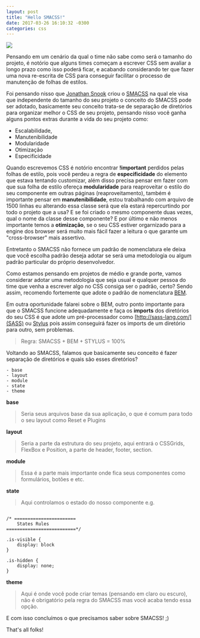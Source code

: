 ```yaml
---
layout: post
title: "Hello SMACSS!"
date: 2017-03-26 16:10:32 -0300
categories: css
---
```


![](https://i.ytimg.com/vi/6co781JgoqQ/maxresdefault.jpg)

Pensando em um cenário da qual o time não sabe como será o tamanho do projeto, é notório que alguns times começam a escrever CSS sem avaliar a longo prazo como isso poderá ficar, e acabando considerando ter que fazer uma nova re-escrita de CSS para conseguir facilitar o processo de manutenção de folhas de estilos.

Foi pensando nisso que [Jonathan Snook](https://twitter.com/snookca) criou o [SMACSS](https://smacss.com/) na qual ele visa que independente do tamanho do seu projeto o conceito do SMACSS pode ser adotado, basicamente seu conceito trata-se de separação de diretórios para organizar melhor o CSS de seu projeto, pensando nisso você ganha alguns pontos extras durante a vida do seu projeto como:

- Escalabilidade, 
- Manutenibilidade
- Modularidade 
- Otimização 
- Especificidade 

Quando escrevemos CSS é notório encontrar **!important** perdidos pelas folhas de estilo, pois você perdeu a regra de **especificidade** do elemento que estava tentando customizar, além disso precisa pensar em fazer com que sua folha de estilo ofereça **modularidade** para reaproveitar o estilo do seu componente em outras páginas (reaproveitamento), também é importante pensar em **manutenibilidade**, estou trabalhando com arquivo de 1500 linhas eu alterando essa classe será que ela estará repercurtindo por todo o projeto que a usa? E se foi criado o mesmo componente duas vezes, qual o nome da classe desse componente? E por último e não menos importante temos a **otimização**, se o seu CSS estiver orgarnizado para a engine dos browser será muito mais fácil fazer a leitura o que garante um "cross-browser" mais assertivo.

Entretanto o SMACSS não fornece um padrão de nomenclatura ele deixa que você escolha padrão deseja adotar se será uma metodologia ou algum padrão particular do próprio desenvolvedor.

Como estamos pensando em projetos de médio e grande porte, vamos considerar adotar uma metodologia que seja usual e qualquer pessoa do time que venha a escrever algo no CSS consiga ser o padrão, certo? Sendo assim, recomendo fortemente  que adote o padrão de nomenclatura [BEM](https://en.bem.info/methodology/quick-start/). 

Em outra oportunidade falarei sobre o BEM, outro ponto importante para que o SMACSS funcione
adequadamente e faça os **imports** dos diretórios do seu CSS é que adote um pré-processador como [http://sass-lang.com/](SASS) ou [Stylus](http://stylus-lang.com/) pois assim conseguirá fazer os imports de um diretório para outro, sem problemas. 

> Regra: SMACSS + BEM + STYLUS = 100% 

Voltando ao SMACSS, falamos que basicamente seu conceito é fazer separação de diretórios e quais são esses diretórios?

    - base  
    - layout
    - module
    - state
    - theme


**base** 
> Seria seus arquivos base da sua aplicação, o que é comum para todo o seu layout como Reset e Plugins

**layout**
> Seria a parte da estrutura do seu projeto, aqui entrará o CSSGrids, FlexBox e Position, a parte de header, footer, section. 

**module**
> Essa é a parte mais importante onde fica seus componentes como formulários, botões e etc.

**state**
> Aqui controlamos o estado do nosso componente e.g.


```

/* =======================
    States Rules
==========================*/

.is-visible {
    display: block
}

.is-hidden {
    display: none;
}

```

**theme**
> Aqui é onde você pode criar temas (pensando em claro ou escuro), não é obrigatório pela regra do SMACSS mas você acaba tendo essa opção.

E com isso concluímos o que precisamos saber sobre SMACSS! ;) 

That's all folks! 

